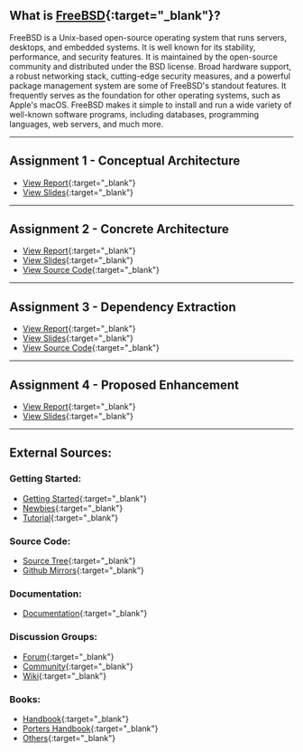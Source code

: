 ## What is [FreeBSD](https://www.freebsd.org/){:target="_blank"}?

FreeBSD is a Unix-based open-source operating system that runs servers, desktops, and embedded systems. It is well known for its stability, performance, and security features. It is maintained by the open-source community and distributed under the BSD license. Broad hardware support, a robust networking stack, cutting-edge security measures, and a powerful package management system are some of FreeBSD's standout features. It frequently serves as the foundation for other operating systems, such as Apple's macOS. FreeBSD makes it simple to install and run a wide variety of well-known software programs, including databases, programming languages, web servers, and much more.

---

## Assignment 1 - Conceptual Architecture
- [View Report](https://bittheoryproject.github.io/eecs4314-reports/a1/report-lualatex.pdf){:target="_blank"}
- [View Slides](https://docs.google.com/presentation/d/1sA3_FYNZh-_fDo4m-T7eYKb8_ikVUxBL9JezapIU_hU/edit?usp=sharing){:target="_blank"}

---

## Assignment 2 - Concrete Architecture
- [View Report](https://bittheoryproject.github.io/eecs4314-reports/a2/report-lualatex.pdf){:target="_blank"}
- [View Slides](https://docs.google.com/presentation/d/1VQWQIcwwJ6TCdFJ0FyFxdPd2cGCFwXK8cDUrESDKqvc/edit?usp=sharing){:target="_blank"}
- [View Source Code](https://github.com/BitTheoryProject/eecs4314-reports/tree/main/a2/src){:target="_blank"}

---

## Assignment 3 - Dependency Extraction
- [View Report](https://bittheoryproject.github.io/eecs4314-reports/a3/report-lualatex.pdf){:target="_blank"}
- [View Slides](https://docs.google.com/presentation/d/1YPwH-eZRkte0nJ9dFhvrS193IF9GI1jcGGhaxsHFJSc/edit?usp=sharing){:target="_blank"}
- [View Source Code](https://github.com/BitTheoryProject/eecs4314-reports/tree/main/a3/src){:target="_blank"}

---

## Assignment 4 - Proposed Enhancement
- [View Report](https://bittheoryproject.github.io/eecs4314-reports/a4/report-lualatex.pdf){:target="_blank"}
- [View Slides](https://docs.google.com/presentation/d/1_szzQixsTU_jmPJ8POerD2eHuZL7rTXtiK01VLwybrQ/edit?usp=sharing){:target="_blank"}

---

## External Sources:

### Getting Started:

- [Getting Started](https://docs.freebsd.org/en/books/handbook/basics/){:target="_blank"}
- [Newbies](https://www.freebsd.org/projects/newbies/){:target="_blank"}
- [Tutorial](https://www.digitalocean.com/community/tutorial_series/getting-started-with-freebsd){:target="_blank"}

### Source Code:

- [Source Tree](https://cgit.freebsd.org/src/tree/){:target="_blank"}
- [Github Mirrors](https://github.com/freebsd){:target="_blank"}

### Documentation:

- [Documentation](https://docs.freebsd.org/en/){:target="_blank"}

### Discussion Groups:

- [Forum](https://forums.freebsd.org/){:target="_blank"}
- [Community](https://wiki.freebsd.org/FrontPage/Section/Community){:target="_blank"}
- [Wiki](https://wiki.freebsd.org/){:target="_blank"}

### Books:

- [Handbook](https://download.freebsd.org/doc/en/books/handbook/handbook_en.pdf){:target="_blank"}
- [Porters Handbook](https://download.freebsd.org/doc/en/books/porters-handbook/porters-handbook_en.pdf){:target="_blank"}
- [Others](https://docs.freebsd.org/en/books/){:target="_blank"}